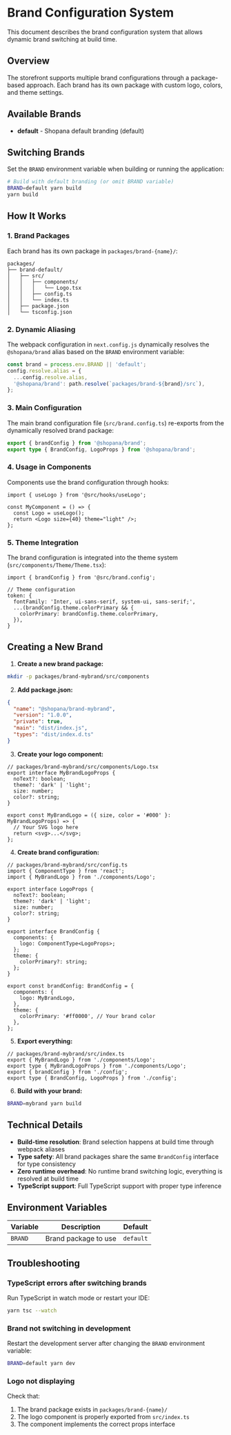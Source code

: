 # Brand Configuration System

This document describes the brand configuration system that allows dynamic brand switching at build time.

## Overview

The storefront supports multiple brand configurations through a package-based approach. Each brand has its own package with custom logo, colors, and theme settings.

## Available Brands

- **default** - Shopana default branding (default)

## Switching Brands

Set the `BRAND` environment variable when building or running the application:

```bash
# Build with default branding (or omit BRAND variable)
BRAND=default yarn build
yarn build
```

## How It Works

### 1. Brand Packages

Each brand has its own package in `packages/brand-{name}/`:

```
packages/
├── brand-default/
│   ├── src/
│   │   ├── components/
│   │   │   └── Logo.tsx
│   │   ├── config.ts
│   │   └── index.ts
│   ├── package.json
│   └── tsconfig.json
```

### 2. Dynamic Aliasing

The webpack configuration in `next.config.js` dynamically resolves the `@shopana/brand` alias based on the `BRAND` environment variable:

```javascript
const brand = process.env.BRAND || 'default';
config.resolve.alias = {
  ...config.resolve.alias,
  '@shopana/brand': path.resolve(`packages/brand-${brand}/src`),
};
```

### 3. Main Configuration

The main brand configuration file (`src/brand.config.ts`) re-exports from the dynamically resolved brand package:

```typescript
export { brandConfig } from '@shopana/brand';
export type { BrandConfig, LogoProps } from '@shopana/brand';
```

### 4. Usage in Components

Components use the brand configuration through hooks:

```tsx
import { useLogo } from '@src/hooks/useLogo';

const MyComponent = () => {
  const Logo = useLogo();
  return <Logo size={40} theme="light" />;
};
```

### 5. Theme Integration

The brand configuration is integrated into the theme system (`src/components/Theme/Theme.tsx`):

```tsx
import { brandConfig } from '@src/brand.config';

// Theme configuration
token: {
  fontFamily: 'Inter, ui-sans-serif, system-ui, sans-serif;',
  ...(brandConfig.theme.colorPrimary && {
    colorPrimary: brandConfig.theme.colorPrimary,
  }),
}
```

## Creating a New Brand

1. **Create a new brand package:**

```bash
mkdir -p packages/brand-mybrand/src/components
```

2. **Add package.json:**

```json
{
  "name": "@shopana/brand-mybrand",
  "version": "1.0.0",
  "private": true,
  "main": "dist/index.js",
  "types": "dist/index.d.ts"
}
```

3. **Create your logo component:**

```tsx
// packages/brand-mybrand/src/components/Logo.tsx
export interface MyBrandLogoProps {
  noText?: boolean;
  theme?: 'dark' | 'light';
  size: number;
  color?: string;
}

export const MyBrandLogo = ({ size, color = '#000' }: MyBrandLogoProps) => {
  // Your SVG logo here
  return <svg>...</svg>;
};
```

4. **Create brand configuration:**

```tsx
// packages/brand-mybrand/src/config.ts
import { ComponentType } from 'react';
import { MyBrandLogo } from './components/Logo';

export interface LogoProps {
  noText?: boolean;
  theme?: 'dark' | 'light';
  size: number;
  color?: string;
}

export interface BrandConfig {
  components: {
    logo: ComponentType<LogoProps>;
  };
  theme: {
    colorPrimary?: string;
  };
}

export const brandConfig: BrandConfig = {
  components: {
    logo: MyBrandLogo,
  },
  theme: {
    colorPrimary: '#ff0000', // Your brand color
  },
};
```

5. **Export everything:**

```tsx
// packages/brand-mybrand/src/index.ts
export { MyBrandLogo } from './components/Logo';
export type { MyBrandLogoProps } from './components/Logo';
export { brandConfig } from './config';
export type { BrandConfig, LogoProps } from './config';
```

6. **Build with your brand:**

```bash
BRAND=mybrand yarn build
```

## Technical Details

- **Build-time resolution**: Brand selection happens at build time through webpack aliases
- **Type safety**: All brand packages share the same `BrandConfig` interface for type consistency
- **Zero runtime overhead**: No runtime brand switching logic, everything is resolved at build time
- **TypeScript support**: Full TypeScript support with proper type inference

## Environment Variables

| Variable | Description | Default |
|----------|-------------|---------|
| `BRAND` | Brand package to use | `default` |

## Troubleshooting

### TypeScript errors after switching brands

Run TypeScript in watch mode or restart your IDE:

```bash
yarn tsc --watch
```

### Brand not switching in development

Restart the development server after changing the `BRAND` environment variable:

```bash
BRAND=default yarn dev
```

### Logo not displaying

Check that:
1. The brand package exists in `packages/brand-{name}/`
2. The logo component is properly exported from `src/index.ts`
3. The component implements the correct props interface
